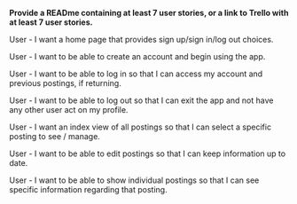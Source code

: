 **Provide a READme containing at least 7 user stories, or a link to Trello with at least 7 user stories.**

User - I want a home page that provides sign up/sign in/log out choices.

User - I want to be able to create an account and begin using the app.

User - I want to be able to log in so that I can access my account and previous postings, if returning.

User - I want to be able to log out so that I can exit the app and not have any other user act on my profile.

User - I want an index view of all postings so that I can select a specific posting to see / manage.

User - I want to be able to edit postings so that I can keep information up to date.

User - I want to be able to show individual postings so that I can see specific information regarding that posting.
